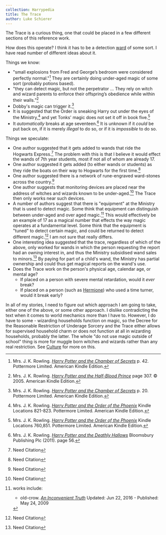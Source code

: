 ```yaml
---
collection: Harrypedia
title: The Trace
author: Luke Schierer
---
```


The Trace is a curious thing, one that could be placed in a few different
sections of this reference work.

How does this operate? I think it has to be a detection [ward][] of some sort.
I have read number of different ideas about it.

Things we know:

- "small explosions from Fred and George’s bedroom were considered perfectly
  normal."[^210618-1] They are certainly doing under-aged magic of some sort
  (probably potions based).
- "they can detect magic, but not the perpetrator … They rely on witch and
  wizard parents to enforce their offspring’s obedience while within their
  walls.”[^210810-4]
- Dobby's magic can trigger it.[^210618-2]
- It is suggested that the Order is sneaking Harry out under the eyes of the
  Ministry,[^210618-3] and yet Tonks' magic does not set it off in book five.[^210618-4]
- It _automatically_ breaks at age seventeen.[^221123-1] It is unknown if it
  _could_ be put back on, if it is merely _illegal_ to do so, or if it is
  _impossible_ to do so.

[^221123-1]: 
    Mrs. J. K. Rowling.
    _[Harry Potter and the Deathly Hallows](https://www.librarything.com/work/3577382/book/225886820)_
    Bloomsbury Publishing Plc (2011). page 56.

[ward]: /Harrypedia/magic/

Things we speculate:

- One author suggested that it gets added to wands that ride the Hogwarts
  Express.[^210329-13] The problem with this is that I believe it would effect
  the wands of 7th year students, most if not all of whom are already 17.
- One author suggested it gets added (to either wands or students) as they ride
  the boats on their way to Hogwarts for the first time.[^210329-14]
- One author suggested there is a network of rune-engraved ward-stones across
  the country.[^210329-15]
- One author suggests that monitoring devices are placed near the address of
  witches and wizards known to be under-aged.[^210329-16] The Trace then only
  works near such devices.
- A number of authors suggest that there is "equipment" at the Ministry that is used to
  detect magic. Some think that equipment can distinguish between under-aged and
  over aged magic.[^210329-17] This would effectively be an example of 17 as a
  magical number that effects the way magic operates at a fundamental level.
  Some think that the equipment is "tuned" to detect certain magic, and could be
  returned to detect different magic.[^210329-18] I am not sure that really differs.
- One interesting idea suggested that the trace, regardless of which of the
  above, only worked for wands in which the person requesting the report had an
  owning interest in, and thus the Ministry subsidised wand sales to
  minors.[^210329-19] By paying for part of a child's wand, the Ministry has
  partial ownership and could thus get magical reports on the wand's use.
- Does the Trace work on the person's physical age, calendar age, or mental age?
  - If placed on a person with severe mental retardation, would it _ever_ break?
  - If placed on a person (such as [Hermione][]) who used a time turner, would it break early?

In all of my stories, I need to figure out which approach I am going to take,
either one of the above, or some other approach. I dislike contradicting the
text when it comes to world mechanics more than I have to. However, I do have
to some - wizarding households function on magic, so the Decree for the
Reasonable Restriction of Underage Sorcery and the Trace either allows for
supervised household charm or does not function at all in wizarding households,
probably the latter. The whole "do not use magic outside of school" thing is
more for muggle born witches and wizards rather than any real restriction. See
[Culture][] for more on this.

[Hermione]: </Harrypedia/people/Granger/Hermione Jean/>
[Culture]: /Harrypedia/culture/

[^210810-4]: 
    Mrs. J. K. Rowling.
    _[Harry Potter and the Half-Blood Prince](https://www.goodreads.com/book/show/1.Harry_Potter_and_the_Half_Blood_Prince)_
    page 307. © 2005. American Kindle Edition.

[^210618-1]: 
    Mrs. J. K. Rowling.
    _[Harry Potter and the Chamber of Secrets](https://www.goodreads.com/book/show/15881.Harry_Potter_and_the_Chamber_of_Secrets)_
    p. 42. Pottermore Limited. American Kindle Edition.

[^210618-2]: 
    Mrs. J. K. Rowling.
    _[Harry Potter and the Chamber of Secrets](https://www.goodreads.com/book/show/15881.Harry_Potter_and_the_Chamber_of_Secrets)_
    p. 20. Pottermore Limited. American Kindle Edition.

[^210618-3]: 
    Mrs. J. K. Rowling.
    _[Harry Potter and the Order of the Phoenix](https://www.goodreads.com/book/show/2.Harry_Potter_and_the_Order_of_the_Phoenix)_
    Kindle Locations 821-823. Pottermore Limited. American Kindle Edition.

[^210618-4]: 
    Mrs. J. K. Rowling.
    _[Harry Potter and the Order of the Phoenix](https://www.goodreads.com/book/show/2.Harry_Potter_and_the_Order_of_the_Phoenix)_
    Kindle Locations 760,851. Pottermore Limited. American Kindle Edition.

[^210329-13]: Need Citation

[^210329-14]: Need Citation

[^210329-15]: Need Citation

[^210329-16]: Need Citation

[^210329-17]: works include:

    - old-crow. _[An Inconvenient Truth](https://www.fanfiction.net/s/5084287)_ Updated: Jun 22, 2016 - Published: May 24, 2009

[^210329-18]: Need Citation

[^210329-19]: Need Citation

[^210329-12]: 
    [Wikipedia](https://en.wikipedia.org/)
    "[Emancipation of minors](https://en.wikipedia.org/wiki/Emancipation_of_minors)
    Last Updated: 2021-03-27. Last Viewed: 2021-03-29.

[^180709-2]: Mrs. J. K. Rowling. _Harry Potter and the Order of the Phoenix_. Chapter 37. Location 12236.

[^200731-4]: Mrs. J. K. Rowling. _Harry Potter and the Goblet of Fire_

[^200731-5]: Mrs. J. K. Rowling. _Harry Potter and the Order of the Phoenix_

[^200731-6]: 
    Radaslab.
    _[Not Normal](https://www.fanfiction.net/s/7144149)_
    [Fanfiction.net](https://www.fanfiction.net/)
    [Chapter 59](https://www.fanfiction.net/s/7144149/59/Not-Normal) Published 2011-07-04,
    Updated 2013-08-10, Last Viewed 2020-07-31.

[^200731-7]: Citation needed.

[^210302-1]: 
    Mrs. J. K. Rowling.
    "[Illness and Disability](https://www.wizardingworld.com/writing-by-jk-rowling/illness-and-disability)"
    Originally published on Pottermore on 2015-08-10. Last Viewed 2021-03-02.

[^210304-5]: 
    Mrs. J. K. Rowling.
    "[Uagadou](https://www.wizardingworld.com/writing-by-jk-rowling/uagadou)"
    Originally published on Pottermore on 2016-01-30. Last Viewed 2021-03-04.

[^210304-6]: 
    Mrs. J. K. Rowling.
    "[Uagadou](https://www.wizardingworld.com/writing-by-jk-rowling/uagadou)"
    Originally published on Pottermore on 2016-01-30. Last Viewed 2021-03-04.

[^210302-2]: 
    Mrs. J. K. Rowling. _Harry Potter and the Chamber of Secrets_
    Pottermore Limited. American Kindle Edition. Approx Location 4405 of 4470.

[^210302-5]: 
    Sunlesswarmth. _[BrokenProphecy](https://www.fanfiction.net/s/13712386)_
    [Chapter 3](https://www.fanfiction.net/s/13712386/3/Broken-Prophecy)
    Published 2020-10-04. Updated 2020-12-01. Last Viewed 2021-03-02.
